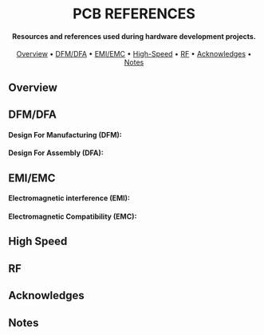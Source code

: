 <h1 align="center">
	PCB REFERENCES
	<br>
</h1>

<h4 align="center">Resources and references used during hardware development projects.</h4>

<p align="center">
  	<a href="#overview">Overview</a> •
  	<a href="#dfmdfa">DFM/DFA</a> •
  	<a href="#emiemc">EMI/EMC</a> •
  	<a href="#high-speed">High-Speed</a> •
  	<a href="#rf">RF</a> •
  	<a href="#acknowledges">Acknowledges</a> •
  	<a href="#notes">Notes</a>
</p>

## Overview

## DFM/DFA
#### Design For Manufacturing (DFM): 
#### Design For Assembly (DFA):

## EMI/EMC
#### Electromagnetic interference (EMI): 
#### Electromagnetic Compatibility (EMC): 

## High Speed

## RF

## Acknowledges

## Notes
